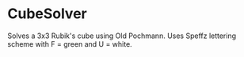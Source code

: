 # CubeSolver
Solves a 3x3 Rubik's cube using Old Pochmann. Uses Speffz lettering scheme with F = green and U = white.
